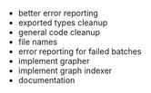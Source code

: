 - better error reporting
- exported types cleanup
- general code cleanup
- file names
- error reporting for failed batches
- implement grapher
- implement graph indexer
- documentation

